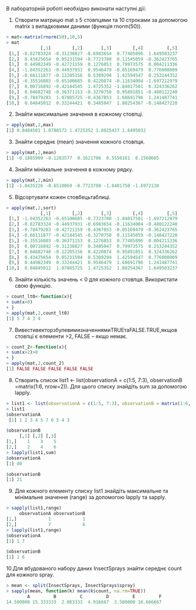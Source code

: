 В лабораторній роботі необхідно виконати наступні дії:


1. Створити матрицю mat з 5 стовпцями та 10 строками за допомогою matrix з випадковими даними (функція rnorm(50)).
```R
> mat<-matrix(rnorm(50),10,5)
> mat
             [,1]        [,2]       [,3]        [,4]         [,5]
 [1,] -0.82783324 -0.31238827 -0.6983654  0.77485896  1.649503237
 [2,]  0.43425654  0.05231594 -0.7723780  0.11545059 -0.362423765
 [3,]  0.44982349 -0.42721159  0.1276853  0.79973575  0.004211336
 [4,] -1.04352263 -0.44937931  0.9546479 -0.05169479  0.776008009
 [5,] -0.66111877 -0.12205156  0.5309294  1.42594547  0.253244352
 [6,] -0.35516803 -0.65100685  0.4220874 -0.11634004 -1.697212979
 [7,]  0.00716892 -0.42144545  1.4725352 -1.84017501  0.324336262
 [8,]  0.04682748 -0.36371153 -0.3270750  0.95891851 -0.480122240
 [9,] -0.78479283  1.07885725 -0.4367853  1.68691796  1.241487741
[10,]  0.84845012  0.33244421  0.3485047  1.80254367 -0.148427220
```

2. Знайти максимальне значення в кожному стовпці.
```R
> apply(mat,2,max)
[1] 0.8484501 1.0788572 1.4725352 1.8025437 1.6495032

```

3. Знайти середнє (mean) значення кожного стовпця.
```R
> apply(mat,2,mean)
[1] -0.1885909 -0.1283577  0.1621786  0.5556161  0.1560605
```

4. Знайти мінімальне значення в кожному рядку.
```R
> apply(mat,2,min)
[1] -1.0435226 -0.6510069 -0.7723780 -1.8401750 -1.6972130

```

5. Відсортувати кожен стовбецьтаблиці.
```R
> apply(mat,2,sort)
             [,1]        [,2]       [,3]        [,4]         [,5]
 [1,] -1.04352263 -0.65100685 -0.7723780 -1.84017501 -1.697212979
 [2,] -0.82783324 -0.44937931 -0.6983654 -0.11634004 -0.480122240
 [3,] -0.78479283 -0.42721159 -0.4367853 -0.05169479 -0.362423765
 [4,] -0.66111877 -0.42144545 -0.3270750  0.11545059 -0.148427220
 [5,] -0.35516803 -0.36371153  0.1276853  0.77485896  0.004211336
 [6,]  0.00716892 -0.31238827  0.3485047  0.79973575  0.253244352
 [7,]  0.04682748 -0.12205156  0.4220874  0.95891851  0.324336262
 [8,]  0.43425654  0.05231594  0.5309294  1.42594547  0.776008009
 [9,]  0.44982349  0.33244421  0.9546479  1.68691796  1.241487741
[10,]  0.84845012  1.07885725  1.4725352  1.80254367  1.649503237

```

6. Знайти кількість значень < 0 для кожного стовпця. Використати свою функцію.
```R
> count_lt0<-function(x){
+ sum(x<0)
+ }
> apply(mat,2,count_lt0)
[1] 5 7 4 3 4

```

7. ВивестивекторзбулевимизначеннямиTRUEтаFALSE.TRUE,якщов стовпці є елементи >2, FALSE – якщо немає.
```R
> count_2<-function(x){
+ sum(x>2)>0
+ }
> apply(mat,2,count_2)
[1] FALSE FALSE FALSE FALSE FALSE

```

8. Створить список list1 <- list(observationA = c(1:5, 7:3), observationB =matrix(1:6, nrow=2)). Для цього списку знайдіть sum за допомогою lapply.
```R
> list1 <- list(observationA = c(1:5, 7:3), observationB = matrix(1:6, nrow=2))
> list1
$observationA
 [1] 1 2 3 4 5 7 6 5 4 3

$observationB
     [,1] [,2] [,3]
[1,]    1    3    5
[2,]    2    4    6
> lapply(list1,sum)
$observationA
[1] 40

$observationB
[1] 21
```

9. Для кожного елементу списку list1 знайдіть максимальне та мінімальне значення (range) за допомогою lapply та sapply.
```R
> sapply(list1,range)
     observationA observationB
[1,]            1            1
[2,]            7            6
> lapply(list1,range)
$observationA
[1] 1 7

$observationB
[1] 1 6

```

10.Для вбудованого набору даних InsectSprays знайти середнє count для кожного spray.
```R
> mean <- split(InsectSprays, InsectSprays$spray)
> sapply(mean, function(k) mean(k$count, na.rm=TRUE))
        A         B         C         D         E         F 
14.500000 15.333333  2.083333  4.916667  3.500000 16.666667 

```
